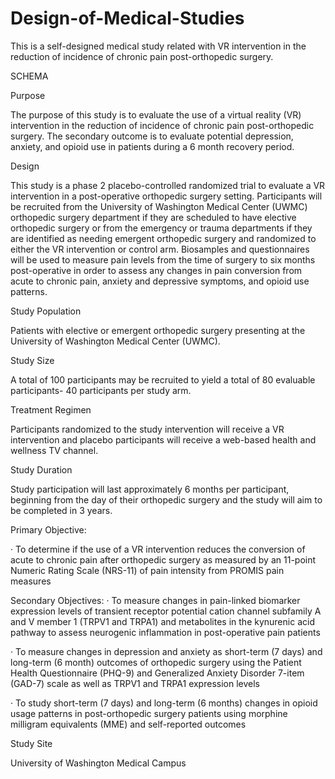 # Design-of-Medical-Studies
This is a self-designed medical study related with VR intervention in the reduction of incidence of chronic pain post-orthopedic surgery.

SCHEMA
 
Purpose

The purpose of this study is to evaluate the use of a virtual reality (VR) intervention in the reduction of incidence of chronic pain post-orthopedic surgery. The secondary outcome is to evaluate potential depression, anxiety, and opioid use in patients during a 6 month recovery period.
 
Design

This study is a phase 2 placebo-controlled randomized trial to evaluate a VR intervention in a post-operative orthopedic surgery setting. Participants will be recruited from the University of Washington Medical Center (UWMC) orthopedic surgery department if they are scheduled to have elective orthopedic surgery or from the emergency or trauma departments if they are identified as needing emergent orthopedic surgery and randomized to either the VR intervention or control arm. Biosamples and questionnaires will be used to measure pain levels from the time of surgery to six months post-operative in order to assess any changes in pain conversion from acute to chronic pain, anxiety and depressive symptoms, and opioid use patterns.
 
Study Population

Patients with elective or emergent orthopedic surgery presenting at the University of Washington Medical Center (UWMC). 
 
Study Size

A total of 100 participants may be recruited to yield a total of 80 evaluable participants- 40 participants per study arm.
 
Treatment Regimen

Participants randomized to the study intervention will receive a VR intervention and placebo participants will receive a web-based health and wellness TV channel.
 
Study Duration

Study participation will last approximately 6 months per participant, beginning from the day of their orthopedic surgery and the study will aim to be completed in 3 years.
 
Primary Objective:

· To determine if the use of a VR intervention reduces the conversion of acute to chronic pain after orthopedic surgery as measured by an 11-point Numeric Rating Scale (NRS-11) of pain intensity from PROMIS pain measures
 
Secondary Objectives:
· To measure changes in pain-linked biomarker expression levels of transient receptor potential cation channel subfamily A and V member 1 (TRPV1 and TRPA1) and metabolites in the kynurenic acid pathway to assess neurogenic inflammation in post-operative pain patients

· To measure changes in depression and anxiety as short-term (7 days) and long-term (6 month) outcomes of orthopedic surgery using the Patient Health Questionnaire (PHQ-9) and Generalized Anxiety Disorder 7-item (GAD-7) scale as well as TRPV1 and TRPA1 expression levels

· To study short-term (7 days) and long-term (6 months) changes in opioid usage patterns in post-orthopedic surgery patients using morphine milligram equivalents (MME) and self-reported outcomes

Study Site

University of Washington Medical Campus
